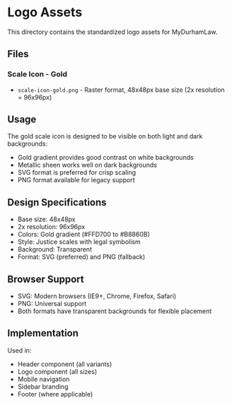 # Logo Assets

This directory contains the standardized logo assets for MyDurhamLaw.

## Files

### Scale Icon - Gold
- `scale-icon-gold.png` - Raster format, 48x48px base size (2x resolution = 96x96px)

## Usage

The gold scale icon is designed to be visible on both light and dark backgrounds:
- Gold gradient provides good contrast on white backgrounds
- Metallic sheen works well on dark backgrounds
- SVG format is preferred for crisp scaling
- PNG format available for legacy support

## Design Specifications

- Base size: 48x48px
- 2x resolution: 96x96px
- Colors: Gold gradient (#FFD700 to #B8860B)
- Style: Justice scales with legal symbolism
- Background: Transparent
- Format: SVG (preferred) and PNG (fallback)

## Browser Support

- SVG: Modern browsers (IE9+, Chrome, Firefox, Safari)
- PNG: Universal support
- Both formats have transparent backgrounds for flexible placement

## Implementation

Used in:
- Header component (all variants)
- Logo component (all sizes)
- Mobile navigation
- Sidebar branding
- Footer (where applicable)